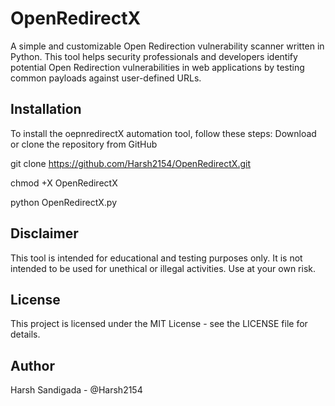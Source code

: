 # OpenRedirectX
A simple and customizable Open Redirection vulnerability scanner written in Python. This tool helps security professionals and developers identify potential Open Redirection vulnerabilities in web applications by testing common payloads against user-defined URLs.

## Installation
To install the oepnredirectX automation tool, follow these steps: Download or clone the repository from GitHub 

git clone https://github.com/Harsh2154/OpenRedirectX.git

chmod +X OpenRedirectX

python OpenRedirectX.py

## Disclaimer
This tool is intended for educational and testing purposes only. It is not intended to be used for unethical or illegal activities. Use at your own risk.

## License
This project is licensed under the MIT License - see the LICENSE file for details.

## Author
Harsh Sandigada - @Harsh2154

